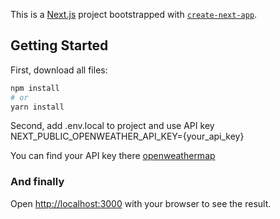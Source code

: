This is a [Next.js](https://nextjs.org) project bootstrapped with [`create-next-app`](https://nextjs.org/docs/pages/api-reference/create-next-app).

## Getting Started

First, download all files:

```bash
npm install
# or
yarn install
```

Second, add .env.local to project and use API key NEXT_PUBLIC_OPENWEATHER_API_KEY={your_api_key}

You can find your API key there [openweathermap](https://openweathermap.org/api) 

### And finally

Open [http://localhost:3000](http://localhost:3000) with your browser to see the result.


